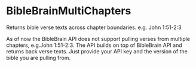 # BibleBrainMultiChapters
Returns bible verse texts across chapter boundaries. e.g. John 1:51-2:3

As of now the BibleBrain API does not support pulling verses from multiple chapters, e.g.John 1:51-2:3. The API builds on top of BibleBrain API and returns back verse texts.
Just provide your API key and the version of the bible you are pulling from.
